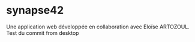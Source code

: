 # synapse42
Une application web développée en collaboration avec Eloïse ARTOZOUL.
Test du commit from desktop